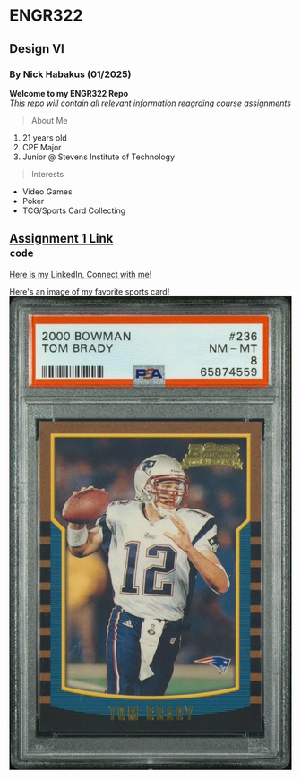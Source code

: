 # ENGR322
## Design VI
### By Nick Habakus (01/2025)

**Welcome to my ENGR322 Repo** <br/>
*This repo will contain all relevant information reagrding course assignments*

> About Me
1. 21 years old
2. CPE Major
3. Junior @ Stevens Institute of Technology

> Interests
- Video Games
- Poker
- TCG/Sports Card Collecting

[Assignment 1 Link](https://sites.google.com/stevens.edu/cpe-322-project-team-site/home)  <br/>
`code`
---
[Here is my LinkedIn, Connect with me!](https://www.linkedin.com/in/nicholas-habakus-9a836aa7/) <br/>

Here's an image of my favorite sports card! <br/>
![Here's an image of my favorite sports card](tombrady.jpg)
